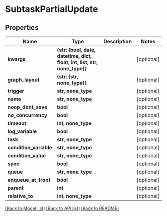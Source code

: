 # SubtaskPartialUpdate


## Properties

Name | Type | Description | Notes
------------ | ------------- | ------------- | -------------
**kwargs** | **{str: (bool, date, datetime, dict, float, int, list, str, none_type)}** |  | [optional] 
**graph_layout** | **{str: (str, none_type)}** |  | [optional] 
**trigger** | **str, none_type** |  | [optional] 
**name** | **str, none_type** |  | [optional] 
**noop_dont_save** | **bool** |  | [optional] 
**no_concurrency** | **bool** |  | [optional] 
**timeout** | **int, none_type** |  | [optional] 
**log_variable** | **bool** |  | [optional] 
**task** | **str, none_type** |  | [optional] 
**condition_variable** | **str, none_type** |  | [optional] 
**condition_value** | **str, none_type** |  | [optional] 
**sync** | **bool** |  | [optional] 
**queue** | **str, none_type** |  | [optional] 
**enqueue_at_front** | **bool** |  | [optional] 
**parent** | **int** |  | [optional] 
**relative_to** | **int, none_type** |  | [optional] 

[[Back to Model list]](../#documentation-for-models) [[Back to API list]](../#documentation-for-api-endpoints) [[Back to README]](../)


